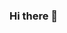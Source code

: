 ### Hi there 👋

<!--
![Hacki's GitHub stats](https://github-readme-stats.vercel.app/api?username=Hacki&count_private=true&show_icons=true&theme=radical)
[![Top Langs](https://github-readme-stats.vercel.app/api/top-langs/?username=Hacki95&layout=compact&theme=radical)](https://github.com/Hacki95/github-readme-stats)


**Hacki95/Hacki95** is a ✨ _special_ ✨ repository because its `README.md` (this file) appears on your GitHub profile.

Here are some ideas to get you started:

- 🔭 I’m currently working on ...
- 🌱 I’m currently learning ...
- 👯 I’m looking to collaborate on ...
- 🤔 I’m looking for help with ...
- 💬 Ask me about ...
- 📫 How to reach me: ...
- 😄 Pronouns: ...
- ⚡ Fun fact: ...
-->
